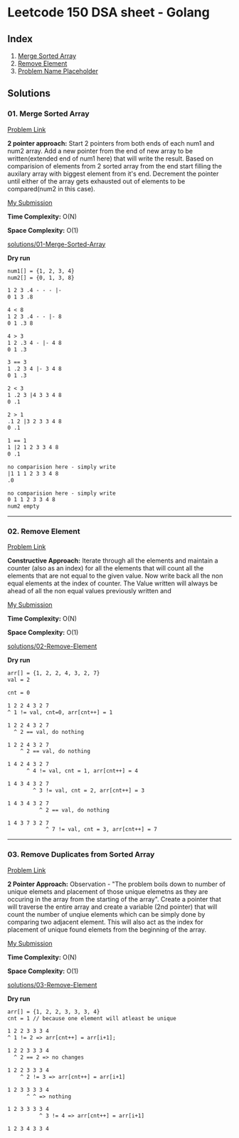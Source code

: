 # Leetcode 150 DSA sheet - Golang

## Index

1. [Merge Sorted Array](#01-merge-sorted-array)
2. [Remove Element](#02-remove-element)
3. [Problem Name Placeholder](#03-remove-duplicates-from-sorted-array)

## Solutions

### 01. Merge Sorted Array

[Problem Link](https://leetcode.com/problems/merge-sorted-array/)

**2 pointer approach:** Start 2 pointers from both ends of each num1 and num2 array. Add a new pointer from the end of new array to be written(extended end of num1 here) that will write the result. Based on comparision of elements from 2 sorted array from the end start filling the auxilary array with biggest element from it's end. Decrement the pointer until either of the array gets exhausted out of elements to be compared(num2 in this case).

[My Submission](https://leetcode.com/submissions/detail/1461662052/)

**Time Complexity:** O(N)

**Space Complexity:** O(1)

[solutions/01-Merge-Sorted-Array](https://github.com/singhxayush/dsa-150-sheet-in-golang/blob/master/solutions/01-Merge-Sorted-Array.go)

**Dry run**

```txt
num1[] = {1, 2, 3, 4}
num2[] = {0, 1, 3, 8}

1 2 3 .4 - - - |-
0 1 3 .8

4 < 8
1 2 3 .4 - - |- 8
0 1 .3 8

4 > 3
1 2 .3 4 - |- 4 8
0 1 .3

3 == 3
1 .2 3 4 |- 3 4 8
0 1 .3

2 < 3
1 .2 3 |4 3 3 4 8
0 .1

2 > 1
.1 2 |3 2 3 3 4 8
0 .1

1 == 1
1 |2 1 2 3 3 4 8
0 .1

no comparision here - simply write
|1 1 1 2 3 3 4 8
.0

no comparision here - simply write
0 1 1 2 3 3 4 8
num2 empty
```

---

### 02. Remove Element

[Problem Link](https://leetcode.com/problems/remove-element/)

**Constructive Approach:** Iterate through all the elements and maintain a counter (also as an index) for all the elements that will count all the elements that are not equal to the given value. Now write back all the non equal elements at the index of counter. The Value written will always be ahead of all the non equal values previously written and 

[My Submission](https://leetcode.com/submissions/detail/1461678292/)

**Time Complexity:** O(N)

**Space Complexity:** O(1)

[solutions/02-Remove-Element](https://github.com/singhxayush/dsa-150-sheet-in-golang/blob/master/solutions/02-Remove-Element.go)

**Dry run**

```txt
arr[] = {1, 2, 2, 4, 3, 2, 7}
val = 2

cnt = 0

1 2 2 4 3 2 7
^ 1 != val, cnt=0, arr[cnt++] = 1

1 2 2 4 3 2 7
  ^ 2 == val, do nothing

1 2 2 4 3 2 7
    ^ 2 == val, do nothing

1 4 2 4 3 2 7
      ^ 4 != val, cnt = 1, arr[cnt++] = 4

1 4 3 4 3 2 7
        ^ 3 != val, cnt = 2, arr[cnt++] = 3

1 4 3 4 3 2 7
          ^ 2 == val, do nothing

1 4 3 7 3 2 7
            ^ 7 != val, cnt = 3, arr[cnt++] = 7
```

---

### 03. Remove Duplicates from Sorted Array

[Problem Link](https://leetcode.com/problems/remove-duplicates-from-sorted-array/description/)

**2 Pointer Approach:** Observation - "The problem boils down to number of unique elemets and placement of those unique elemetns as they are occuring in the array from the starting of the array". Create a pointer that will traverse the entire array and create a variable (2nd pointer) that will count the number of unqiue elements which can be simply done by comparing two adjacent element. This will also act as the index for placement of unique found elemets from the beginning of the array.

[My Submission](https://leetcode.com/submissions/detail/1461716729/)

**Time Complexity:** O(N)

**Space Complexity:** O(1)


[solutions/03-Remove-Element](https://github.com/singhxayush/dsa-150-sheet-in-golang/blob/master/solutions/03-Remove-Duplicates-from-Sorted-Array.go)

**Dry run**

```txt
arr[] = {1, 2, 2, 3, 3, 3, 4}
cnt = 1 // because one element will atleast be unique

1 2 2 3 3 3 4
^ 1 != 2 => arr[cnt++] = arr[i+1];

1 2 2 3 3 3 4
  ^ 2 == 2 => no changes

1 2 2 3 3 3 4
    ^ 2 != 3 => arr[cnt++] = arr[i+1]

1 2 3 3 3 3 4
      ^ ^ => nothing

1 2 3 3 3 3 4
          ^ 3 != 4 => arr[cnt++] = arr[i+1]

1 2 3 4 3 3 4
```